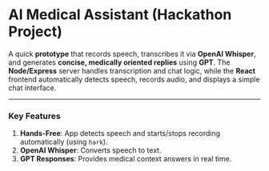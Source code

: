# AI Medical Assistant (Hackathon Project)

A quick **prototype** that records speech, transcribes it via **OpenAI Whisper**, and generates **concise, medically oriented replies** using **GPT**. The **Node/Express** server handles transcription and chat logic, while the **React** frontend automatically detects speech, records audio, and displays a simple chat interface.

---

### Key Features
1. **Hands-Free**: App detects speech and starts/stops recording automatically (using `hark`).
2. **OpenAI Whisper**: Converts speech to text.
3. **GPT Responses**: Provides medical context answers in real time.
